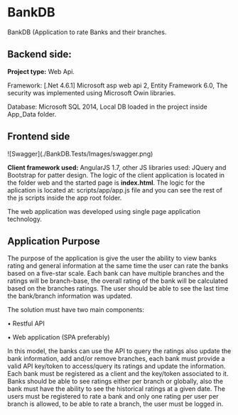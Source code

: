 ﻿# BankDB
BankDB (Application to rate Banks and their branches.


<h2>Backend side:</h2>

<b>Project type:</b> Web Api.

Framework: [.Net 4.6.1] Microsoft asp web api 2, Entity Framework 6.0, The security was implemented using Microsoft Owin libraries.

Database: Microsoft SQL 2014, Local DB loaded in the project inside App_Data folder.

<h2>Frontend side</h2>
![Swagger](./BankDB.Tests/Images/swagger.png)

<b>Client framework used:</b> AngularJS 1.7, other JS libraries used: JQuery and Bootstrap for patter design. The logic of the client 
application is located in the folder web and the started page is <b>index.html</b>. The logic for the aplication is located at: scripts/app/app.js file 
and you can see the rest of the js scripts inside the app root folder.


The web application was developed using single page application technology.

<h2>Application Purpose</h2>

The purpose of the application is give the user the ability to view banks rating and general information
at the same time the user can rate the banks based on a five-star scale. Each bank can have multiple
branches and the ratings will be branch-base, the overall rating of the bank will be calculated based on
the branches ratings. The user should be able to see the last time the bank/branch information was
updated.

The solution must have two main components:

• Restful API

• Web application (SPA preferably)

In this model, the banks can use the API to query the ratings also update the bank information, add
and/or remove branches, each bank must provide a valid API key/token to access/query its ratings and
update the information. Each bank must be registered as a client and the key/token associated to it.
Banks should be able to see ratings either per branch or globally, also the bank must have the ability to
see the historical ratings at a given date.
The users must be registered to rate a bank and only one rating per user per branch is allowed, to be
able to rate a branch, the user must be logged in.

